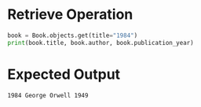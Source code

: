 # Retrieve Operation

```python
book = Book.objects.get(title="1984")
print(book.title, book.author, book.publication_year)
```

# Expected Output

`1984 George Orwell 1949`
